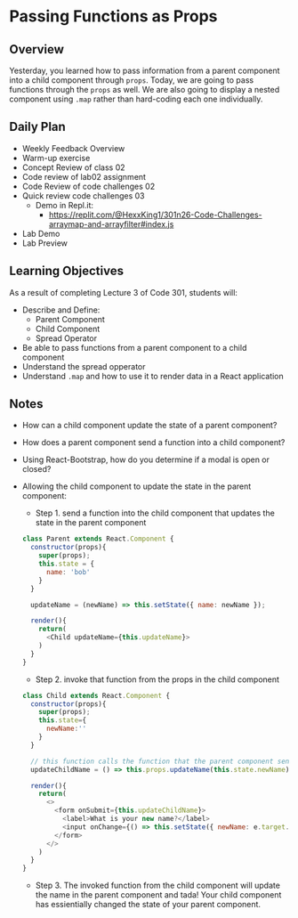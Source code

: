 # Passing Functions as Props

## Overview

Yesterday, you learned how to pass information from a parent component into a child component through `props`. Today, we are going to pass functions through the `props` as well. We are also going to display a nested component using `.map` rather than hard-coding each one individually.

## Daily Plan

- Weekly Feedback Overview
- Warm-up exercise
- Concept Review of class 02
- Code review of lab02 assignment
- Code Review of code challenges 02
- Quick review code challenges 03
  - Demo in Repl.it:
    - <https://replit.com/@HexxKing1/301n26-Code-Challenges-arraymap-and-arrayfilter#index.js>
- Lab Demo
- Lab Preview

## Learning Objectives

As a result of completing Lecture 3 of Code 301, students will:

- Describe and Define:
  - Parent Component
  - Child Component
  - Spread Operator
- Be able to pass functions from a parent component to a child component
- Understand the spread opperator
- Understand `.map` and how to use it to render data in a React application

## Notes

- How can a child component update the state of a parent component?

- How does a parent component send a function into a child component?

- Using React-Bootstrap, how do you determine if a modal is open or closed?

- Allowing the child component to update the state in the parent component:
  - Step 1. send a function into the child component that updates the state in the parent component
  ```javaScript
  class Parent extends React.Component {
    constructor(props){
      super(props);
      this.state = {
        name: 'bob'
      }
    }

    updateName = (newName) => this.setState({ name: newName });

    render(){
      return(
        <Child updateName={this.updateName}>
      )
    }
  }
  ```

  - Step 2. invoke that function from the props in the child component
  ```javaScript
  class Child extends React.Component {
    constructor(props){
      super(props);
      this.state={
        newName:''
      }
    }

    // this function calls the function that the parent component send us with the new name as an argument
    updateChildName = () => this.props.updateName(this.state.newName);

    render(){
      return(
        <>
          <form onSubmit={this.updateChildName}>
            <label>What is your new name?</label>
            <input onChange={() => this.setState({ newName: e.target.value })} />
          </form>
        </>
      )
    }
  }
  ```

  - Step 3. The invoked function from the child component will update the name in the parent component and tada! Your child component has essientially changed the state of your parent component.
